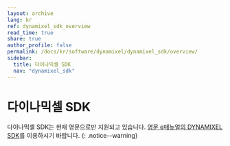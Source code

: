 ```yaml
---
layout: archive
lang: kr
ref: dynamixel_sdk_overview
read_time: true
share: true
author_profile: false
permalink: /docs/kr/software/dynamixel/dynamixel_sdk/overview/
sidebar:
  title: 다이나믹셀 SDK
  nav: "dynamixel_sdk"
---
```


# 다이나믹셀 SDK

다이나믹셀 SDK는 현재 영문으로만 지원되고 있습니다. [영문 e매뉴얼의 DYNAMIXEL SDK]를 이용하시기 바랍니다.
{: .notice--warning}

[영문 e매뉴얼의 DYNAMIXEL SDK]: http://emanual.robotis.com/docs/en/software/dynamixel/dynamixel_sdk/overview/
